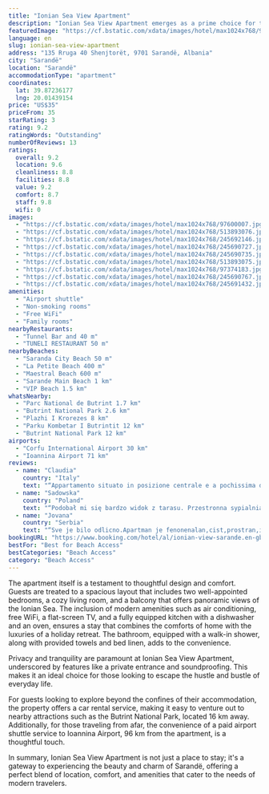 ```yaml
---
title: "Ionian Sea View Apartment"
description: "Ionian Sea View Apartment emerges as a prime choice for travelers seeking a blend of comfort, convenience, and breathtaking views in Sarandë."
featuredImage: "https://cf.bstatic.com/xdata/images/hotel/max1024x768/97600007.jpg?k=396c97667ca028a3d5d4a72473a409d26a80a4bef90cb1b58d5594d4818bb1e2&o=&hp=1"
language: en
slug: ionian-sea-view-apartment
address: "135 Rruga 40 Shenjtorët, 9701 Sarandë, Albania"
city: "Sarandë"
location: "Sarandë"
accommodationType: "apartment"
coordinates:
  lat: 39.87236177
  lng: 20.01439154
price: "US$35"
priceFrom: 35
starRating: 3
rating: 9.2
ratingWords: "Outstanding"
numberOfReviews: 13
ratings:
  overall: 9.2
  location: 9.6
  cleanliness: 8.8
  facilities: 8.8
  value: 9.2
  comfort: 8.7
  staff: 9.8
  wifi: 0
images:
  - "https://cf.bstatic.com/xdata/images/hotel/max1024x768/97600007.jpg?k=396c97667ca028a3d5d4a72473a409d26a80a4bef90cb1b58d5594d4818bb1e2&o=&hp=1"
  - "https://cf.bstatic.com/xdata/images/hotel/max1024x768/513893076.jpg?k=821d0ca4d2651d5e4f2cacad1fadb1db52a504b69673cfe51046b6ef9d5a526e&o=&hp=1"
  - "https://cf.bstatic.com/xdata/images/hotel/max1024x768/245692146.jpg?k=d151e6c1157f1ddc0379036033cdd96ba2a2e1d4fa86f2594e0fddb6b8252af8&o=&hp=1"
  - "https://cf.bstatic.com/xdata/images/hotel/max1024x768/245690727.jpg?k=f54a2f6601043698515f9f5a5c8f1e3d6bcdddd5b1198c36791d271f2c21ed26&o=&hp=1"
  - "https://cf.bstatic.com/xdata/images/hotel/max1024x768/245690735.jpg?k=3c7ca7a2184c2bf1edb5eb96a88004feade2b93665ba65c40900fe66b8faaa77&o=&hp=1"
  - "https://cf.bstatic.com/xdata/images/hotel/max1024x768/513893075.jpg?k=a4f3375aae900094492f1d464950065daf9d12b61d5690eee473b56f46098e6b&o=&hp=1"
  - "https://cf.bstatic.com/xdata/images/hotel/max1024x768/97374183.jpg?k=e42730de059ed7524d1931441f472aa3a3573443db64ac669beb4029633bd220&o=&hp=1"
  - "https://cf.bstatic.com/xdata/images/hotel/max1024x768/245690767.jpg?k=3dba86824c77aaf66a2c61ca4bf63f93ccca108e0a04cad95c31792539d914a0&o=&hp=1"
  - "https://cf.bstatic.com/xdata/images/hotel/max1024x768/245691432.jpg?k=7bda2d119302ef77bb92c3ddec77a4559ff1c5b97bac1029489e953ce2b44258&o=&hp=1"
amenities:
  - "Airport shuttle"
  - "Non-smoking rooms"
  - "Free WiFi"
  - "Family rooms"
nearbyRestaurants:
  - "Tunnel Bar and 40 m"
  - "TUNELI RESTAURANT 50 m"
nearbyBeaches:
  - "Saranda City Beach 50 m"
  - "La Petite Beach 400 m"
  - "Maestral Beach 600 m"
  - "Sarande Main Beach 1 km"
  - "VIP Beach 1.5 km"
whatsNearby:
  - "Parc National de Butrint 1.7 km"
  - "Butrint National Park 2.6 km"
  - "Plazhi I Krorezes 8 km"
  - "Parku Kombetar I Butrintit 12 km"
  - "Butrint National Park 12 km"
airports:
  - "Corfu International Airport 30 km"
  - "Ioannina Airport 71 km"
reviews:
  - name: "Claudia"
    country: "Italy"
    text: "“Appartamento situato in posizione centrale e a pochissima distanza a piedi dal lungomare che è la zona più ricca di locali della città. Siamo state accolte da un ragazzo che parlava bene italiano e ci ha mostrato le cose principali della casa e...”"
  - name: "Sadowska"
    country: "Poland"
    text: "“Podobał mi się bardzo widok z tarasu. Przestronna sypialnia z widokiem. Duża, czysta łazienka. Bardzo wygodne materace i poduszki.”"
  - name: "Jovana"
    country: "Serbia"
    text: "“Sve je bilo odlicno.Apartman je fenonenalan,cist,prostran,ima sve potrebne stvari za jednu porodicu,decu....sve pohvale.”"
bookingURL: "https://www.booking.com/hotel/al/ionian-view-sarande.en-gb.html?aid=8035640"
bestFor: "Best for Beach Access"
bestCategories: "Beach Access"
category: "Beach Access"
---
```


The apartment itself is a testament to thoughtful design and comfort. Guests are treated to a spacious layout that includes two well-appointed bedrooms, a cozy living room, and a balcony that offers panoramic views of the Ionian Sea. The inclusion of modern amenities such as air conditioning, free WiFi, a flat-screen TV, and a fully equipped kitchen with a dishwasher and an oven, ensures a stay that combines the comforts of home with the luxuries of a holiday retreat. The bathroom, equipped with a walk-in shower, along with provided towels and bed linen, adds to the convenience.

Privacy and tranquility are paramount at Ionian Sea View Apartment, underscored by features like a private entrance and soundproofing. This makes it an ideal choice for those looking to escape the hustle and bustle of everyday life.

For guests looking to explore beyond the confines of their accommodation, the property offers a car rental service, making it easy to venture out to nearby attractions such as the Butrint National Park, located 16 km away. Additionally, for those traveling from afar, the convenience of a paid airport shuttle service to Ioannina Airport, 96 km from the apartment, is a thoughtful touch.

In summary, Ionian Sea View Apartment is not just a place to stay; it's a gateway to experiencing the beauty and charm of Sarandë, offering a perfect blend of location, comfort, and amenities that cater to the needs of modern travelers.